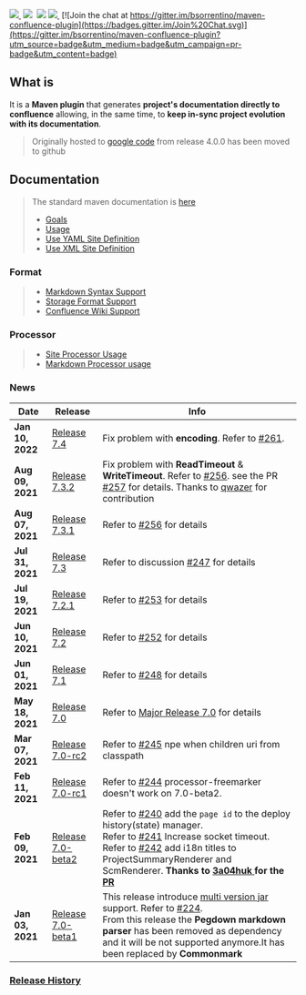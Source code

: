 <a href="http://search.maven.org/#search%7Cga%7C1%7Ca%3A%22confluence-reporting-maven-plugin%22"><img src="https://img.shields.io/maven-central/v/org.bsc.maven/confluence-reporting-maven-plugin.svg">
</a>&nbsp;<img src="https://img.shields.io/github/forks/bsorrentino/maven-confluence-plugin.svg">&nbsp;
<img src="https://img.shields.io/github/stars/bsorrentino/maven-confluence-plugin.svg">&nbsp;<a href="https://github.com/bsorrentino/maven-confluence-plugin/issues"><img src="https://img.shields.io/github/issues/bsorrentino/maven-confluence-plugin.svg">
</a>&nbsp;[![Join the chat at https://gitter.im/bsorrentino/maven-confluence-plugin](https://badges.gitter.im/Join%20Chat.svg)](https://gitter.im/bsorrentino/maven-confluence-plugin?utm_source=badge&utm_medium=badge&utm_campaign=pr-badge&utm_content=badge)

## What is
It is a **Maven plugin** that generates **project's documentation directly to confluence** allowing, in the same time, to **keep in-sync project evolution with its documentation**.
> Originally hosted to [google code](https://code.google.com/p/maven-confluence-plugin/) from release 4.0.0 has been moved to github

## Documentation
> The standard maven documentation is [here](http://bsorrentino.github.io/maven-confluence-plugin/)
> * [Goals](http://bsorrentino.github.io/maven-confluence-plugin/plugin-info.html)
> * [Usage](http://bsorrentino.github.io/maven-confluence-plugin/usage.html)
> * [Use YAML Site Definition](http://bsorrentino.github.io/maven-confluence-plugin/site_yaml_guide.html)
> * [Use XML Site Definition](http://bsorrentino.github.io/maven-confluence-plugin/site_xml_guide.html)
### Format
> * [Markdown Syntax Support](http://bsorrentino.github.io/maven-confluence-plugin/markdown_guide.html)
> * [Storage Format Support](http://bsorrentino.github.io/maven-confluence-plugin/storageformat_guide.html)
> * [Confluence Wiki Support](http://bsorrentino.github.io/maven-confluence-plugin/Notation%20Guide%20-%20Confluence.html)
### Processor
> * [Site Processor Usage](http://bsorrentino.github.io/maven-confluence-plugin/site_processor_guide.html)
> * [Markdown Processor usage](http://bsorrentino.github.io/maven-confluence-plugin/markdown_processor_guide.html)

### News

 Date  | Release | Info   
--- | --- | ---
 **Jan 10, 2022** | [Release 7.4](https://github.com/bsorrentino/maven-confluence-plugin/releases/tag/v4) | Fix problem with **encoding**. Refer to [#261](https://github.com/bsorrentino/maven-confluence-plugin/issues/261).
 **Aug 09, 2021** | [Release 7.3.2](https://github.com/bsorrentino/maven-confluence-plugin/releases/tag/v7.3.2) | Fix problem with **ReadTimeout** & **WriteTimeout**. Refer to [#256](https://github.com/bsorrentino/maven-confluence-plugin/issues/256). see the PR [#257](https://github.com/bsorrentino/maven-confluence-plugin/pull/257) for details. Thanks to [qwazer](https://github.com/qwazer) for contribution
 **Aug 07, 2021** | [Release 7.3.1](https://github.com/bsorrentino/maven-confluence-plugin/releases/tag/v7.3.1) | Refer to  [#256](https://github.com/bsorrentino/maven-confluence-plugin/issues/256) for details
 **Jul 31, 2021** | [Release 7.3](https://github.com/bsorrentino/maven-confluence-plugin/releases/tag/v7.3) | Refer to discussion [#247](https://github.com/bsorrentino/maven-confluence-plugin/discussions/247) for details
 **Jul 19, 2021** | [Release 7.2.1](https://github.com/bsorrentino/maven-confluence-plugin/releases/tag/v7.2.1) | Refer to [#253](https://github.com/bsorrentino/maven-confluence-plugin/issues/253) for details
 **Jun 10, 2021** | [Release 7.2](https://github.com/bsorrentino/maven-confluence-plugin/releases/tag/v7.2) | Refer to [#252](https://github.com/bsorrentino/maven-confluence-plugin/issues/252) for details
 **Jun 01, 2021** | [Release 7.1](https://github.com/bsorrentino/maven-confluence-plugin/releases/tag/v7.1) | Refer to [#248](https://github.com/bsorrentino/maven-confluence-plugin/issues/248) for details
 **May 18, 2021** | [Release 7.0](https://github.com/bsorrentino/maven-confluence-plugin/releases/tag/v7.0) | Refer to [Major Release 7.0](https://github.com/bsorrentino/maven-confluence-plugin/projects/1) for details
 **Mar 07, 2021** | [Release 7.0-rc2](https://github.com/bsorrentino/maven-confluence-plugin/releases/tag/v7.0-rc2) | Refer to [#245](https://github.com/bsorrentino/maven-confluence-plugin/issues/245) npe when children uri from classpath
 **Feb 11, 2021** | [Release 7.0-rc1](https://github.com/bsorrentino/maven-confluence-plugin/releases/tag/v7.0-rc1) | Refer to [#244](https://github.com/bsorrentino/maven-confluence-plugin/issues/244) processor-freemarker doesn't work on 7.0-beta2.
 **Feb 09, 2021** | [Release 7.0-beta2](https://github.com/bsorrentino/maven-confluence-plugin/releases/tag/v7.0-beta2) | Refer to [#240](https://github.com/bsorrentino/maven-confluence-plugin/issues/240) add the `page id` to the deploy history(state) manager. <br> Refer to [#241](https://github.com/bsorrentino/maven-confluence-plugin/issues/241) Increase socket timeout. <br> Refer to [#242](https://github.com/bsorrentino/maven-confluence-plugin/issues/242) add i18n titles to ProjectSummaryRenderer and ScmRenderer. **Thanks to [3a04huk ](https://github.com/bsorrentino/maven-confluence-plugin/issues?q=is%3Apr+author%3A3a04huk) for the [PR](https://github.com/bsorrentino/maven-confluence-plugin/pull/243)**
 **Jan 03, 2021** | [Release 7.0-beta1](https://github.com/bsorrentino/maven-confluence-plugin/releases/tag/v7.0-beta1) | This release introduce [multi version jar](http://openjdk.java.net/jeps/238) support. Refer to [#224](https://github.com/bsorrentino/maven-confluence-plugin/issues/224).<br> From this release the **Pegdown markdown parser** has been removed as dependency and it will be not supported anymore.It has been replaced by **Commonmark**

### [Release History](HISTORY.md)
